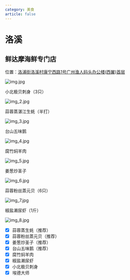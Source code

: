 ```yaml
---
category: 美食
article: false
---
```


# 洛溪

## 鲜达摩海鲜专门店

<span class="icon iconfont icon-locate"></span> 位置：<a href="https://ditu.amap.com/place/B0FFJG1AQK" target="_blank">洛浦街洛溪村康宁西路1号广州渔人码头办公楼(西翼)首层</a>

![img.jpg](https://img.sherry4869.com/Blog/life/delicacies/guangzhou/py/xdm/img.jpg)

小北极贝刺身（3只）

![img_2.jpg](https://img.sherry4869.com/Blog/life/delicacies/guangzhou/py/xdm/img_2.jpg)

蒜蓉蒸湛江生蚝（半打）

![img_3.jpg](https://img.sherry4869.com/Blog/life/delicacies/guangzhou/py/xdm/img_3.jpg)

台山五味鹅

![img_4.jpg](https://img.sherry4869.com/Blog/life/delicacies/guangzhou/py/xdm/img_4.jpg)

腐竹焖羊肉

![img_5.jpg](https://img.sherry4869.com/Blog/life/delicacies/guangzhou/py/xdm/img_5.jpg)

姜葱炒圣子

![img_6.jpg](https://img.sherry4869.com/Blog/life/delicacies/guangzhou/py/xdm/img_6.jpg)

蒜蓉粉丝蒸元贝（6只）

![img_7.jpg](https://img.sherry4869.com/Blog/life/delicacies/guangzhou/py/xdm/img_7.jpg)

椒盐濑尿虾（1斤）

![img_8.jpg](https://img.sherry4869.com/Blog/life/delicacies/guangzhou/py/xdm/img_8.jpg)

- [x] 蒜蓉蒸生蚝（推荐）
- [x] 蒜蓉粉丝蒸元贝（推荐）
- [x] 姜葱炒圣子（推荐）
- [x] 台山五味鹅（推荐）
- [x] 腐竹焖羊肉
- [x] 椒盐濑尿虾
- [x] 小北极贝刺身
- [x] 埃德大师